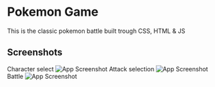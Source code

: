 # Pokemon Game

This is the classic pokemon battle built trough CSS, HTML & JS

## Screenshots

Character select
![App Screenshot](https://i.imgur.com/kEKbOam.png)
Attack selection
![App Screenshot](https://i.imgur.com/37wmuJG.png)
Battle
![App Screenshot](https://i.imgur.com/zQXZx5e.png)
